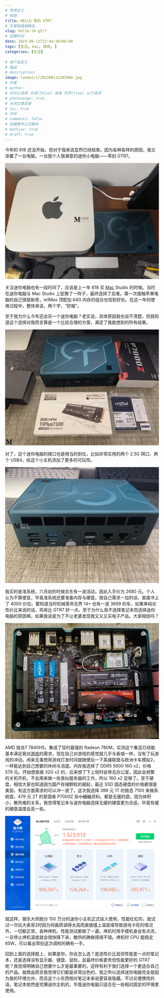 ```yaml
---
# 常用定义
# 标题
title: HELLO 零刻 GTR7
# 文章链接缩略名
slug: hello-lk-gtr7
# 创建时间
date: 2023-06-11T22:44:56+08:00
tags: [生活, mac, 游戏, ]
categories: [生活]

# 用户自定义
# 描述
# description: 
image: laomai/i/202306112203966.jpg
# 作者
# author: 
# 你可以选择 关闭(false) 或者 打开(true) 以下选项
# photoswipe: true
# 关闭文章目录
# toc: true
# 评论
# comments: false
# 加载数学公式脚本
# mathjax: true
# draft: true
---
```


今年的 618 还没开始，但对于我来说显然已经结束。因为各种各样的原因，我又添置了一台电脑，一台我个人很满意的迷你小电脑——零刻 GTR7。

![IMG_20230609_110021.jpg](post/laomai/i/202307301342239.jpg)

关注迷你电脑也有一段时间了，应该是上一年 618 买 [Mac](Mac.md) Studio 的时候。当时在迷你电脑与 Mac Studio 上犹豫了一阵子，最终选择了后者。第一次接触苹果电脑的自己很是新奇，m1Max 顶配加 64G 内存的组合也恰到好处。在这一年的使用过程中，整体来说，两个字，“舒服”。

至于我为什么今年还会买一个迷你电脑？老实说，具体原因我也说不清楚，但我知道这个选择对我而言算是一个比较合理的方案，满足了我能想到的所有结果。

![IMG_20230609_103834.jpg](post/laomai/i/202307301343356.jpg)

对了，这个迷你电脑的接口也是相当的到位，比如非常实用的两个 2.5G 网口、两个 USB4，给这个小主机添加了更多的可玩性。

![IMG_20230609_103708.jpg](post/laomai/i/202307301344964.jpg)

我买的是准系统，六月初的时候京东有一波活动，因此入手价为 2680 元。个人认为不算便宜，毕竟准系统还要准备内存与硬盘，按自己需求一加的话，直接冲上了 4000 价位。要知道当时机械革命无界 14+ 也有一波 3699 的车，如果单纯论性价比来说的话，鸡哥比 GTR7 好一点。至于为什么我不选择笔记本而选择迷你电脑的原因嘛，如果我说是为了不让老婆发现我又又又买电子产品，大家相信吗？ 

![IMG_20230609_105023.jpg](post/laomai/i/202307301344894.jpg) 

AMD 锐龙7 7840HS，集成了现时最强的 Radeon 780M，实测这个集显已经能基本满足我对[游戏](游戏.md)的需求，现在自己对游戏的感觉就几乎与香烟一样，没有了玩游戏的冲动。闲来无事想用游戏打发时间就随便玩一下英雄联盟与欧洲卡车模拟2，一样能达到自己想要的休闲与消遣。内存我选择了 DDR5 5600 16G x2，价格 579 元。开始想直接 32G x2 的，后来想了下上班时会带去办公室，因此会频繁的关机开机，不会用来做一些类似服务器的工作，所以 16G x2 足够了。至于硬盘，相信大家也知道因为国产存储颗粒的崛起，最近 SSD 固态硬盘的价格都很是美丽，有这方面需求的可以冲一波了。这次我选择 399 元 1T 的致态 7100 来做系统盘，479 元 2T 的爱国者 P7000Z 存~~小姐姐~~资料。都是无缓的盘，因为体积小，散热难的关系，我觉得笔记本与迷你电脑选择无缓的硬盘更为合适，毕竟有缓的硬盘温度会高一些。

![核心硬件评测.png](post/laomai/i/202307301345459.png)

就这样，娱乐大师跑分 150 万分的迷你小主机正式投入使用，性能杠杠的，就试过一次玩大表哥2时因为将画质调得太高而直接撞上温度墙导致游戏卡死的情况外，一切都正常，各种烤机、性能测试都做了一遍，烤机时用手摸机身会有点烫，一旦停止烤机温度就会很快降下来，散热的确做得很不错。烤机时 CPU 能稳定 65W，可以看出零刻这次调校的确有一手。

回到上面的选择题上，如果是你，你会怎么选？是选性价比高但性能差一点的笔记本，还是选择没有显示器、键盘、鼠标，且最终价格更贵但性能更好的 GTR7 呢？我觉得明确自己想要什么才是最重要的，这样有利于我们选择一个更适合自己的产品。就商品而言我觉得它们都是非常出色的，我之所以选择迷你电脑完全是因为我的环境允许，而且这个小东西相对笔记本来说更容易隐藏。不过论便携性的话，笔记本依然是完爆迷你主机的，毕竟迷你电脑只适合在一些相对固定的环境里使用。